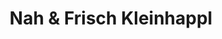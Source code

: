 ---
title: "Nah & Frisch Kleinhappl"
url: /mitterdorf-an-der-raab/nah-und-frisch-kleinhappl/
shop: Warenhaus
---